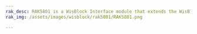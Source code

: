 ```yaml
---
rak_desc: RAK5801 is a WisBlock Interface module that extends the WisBlock system with a 4-20 mA current-to-voltage converter. It supports up to two 4-20mA interfaces and voltage supply for connected sensors.
rak_img: /assets/images/wisblock/rak5801/RAK5801.png

---
```


<rk-redirect to="/Product-Categories/WisBlock/RAK5801/Overview/" />
